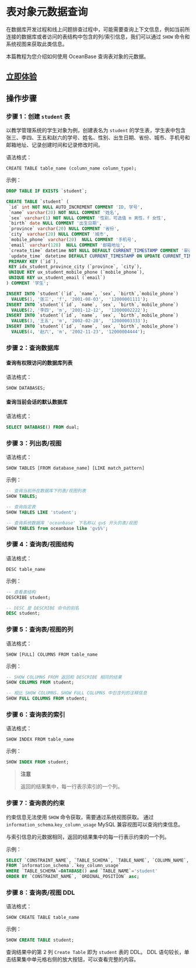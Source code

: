 # 表对象元数据查询

在数据库开发过程和线上问题排查过程中，可能需要查询上下文信息，例如当前所连接的数据库或者访问的表结构中包含的列/索引信息，我们可以通过 `SHOW` 命令和系统视图来获取此类信息。

本篇教程为您介绍如何使用 OceanBase 查询表对象的元数据。

## [立即体验](https://play.oceanbase.com/#/gateway/eyJkYXRhIjp7InR1dG9yaWFsSWQiOiI0LnRhYmxlLW9iamVjdC1tZXRhZGF0YS1xdWVyeS5tZC96aC1DTiJ9LCJhY3Rpb24iOiJvcGVuVHV0b3JpYWwifQ==)

## 操作步骤

### 步骤 1：创建 `student` 表

以教学管理系统的学生对象为例，创建表名为 `student` 的学生表，学生表中包含张三、李四、王五和赵六的学号、姓名、性别、出生日期、省份、城市、手机号和邮箱地址、记录创建时间和记录修改时间。

语法格式：

```text
CREATE TABLE table_name (column_name column_type);
```

示例：

```sql
DROP TABLE IF EXISTS `student`;

CREATE TABLE `student` (
 `id` int NOT NULL AUTO_INCREMENT COMMENT 'ID, 学号',
 `name` varchar(20) NOT NULL COMMENT '姓名',
 `sex` varchar(1) NOT NULL COMMENT '性别，可选值 m 男性，f 女性',
 `birth` date NULL COMMENT '出生日期',
 `province` varchar(20) NULL COMMENT '省份',
 `city` varchar(20) NULL COMMENT '城市',
 `mobile_phone` varchar(20)  NULL COMMENT '手机号',
 `email` varchar(128)  NULL COMMENT '邮箱地址',
 `create_time` datetime NOT NULL DEFAULT CURRENT_TIMESTAMP COMMENT '审计字段，记录创建时间',
 `update_time` datetime DEFAULT CURRENT_TIMESTAMP ON UPDATE CURRENT_TIMESTAMP COMMENT '审计字段，记录修改时间',
 PRIMARY KEY (`id`),
 KEY idx_student_province_city (`province`, `city`),
 UNIQUE KEY ux_student_mobile_phone (`mobile_phone`),
 UNIQUE KEY ux_student_email (`email`)
) COMMENT '学生';

INSERT INTO `student`(`id`, `name`, `sex`, `birth`,`mobile_phone`) 
  VALUES(1, '张三', 'f', '2001-08-03',  '12000001111');
INSERT INTO `student`(`id`, `name`, `sex`, `birth`,`mobile_phone`) 
  VALUES(2, '李四', 'm', '2001-12-12',  '12000002222');
INSERT INTO `student`(`id`, `name`, `sex`, `birth`,`mobile_phone`) 
  VALUES(3, '王五', 'm', '2002-02-28',  '12000003333');  
INSERT INTO `student`(`id`, `name`, `sex`, `birth`,`mobile_phone`) 
  VALUES(4, '赵六', 'm', '2002-11-23', '12000004444');
```

### 步骤 2：查询数据库

#### 查询有权限访问的数据库列表

语法格式：

```sql
SHOW DATABASES;
```

#### 查询当前会话的默认数据库

语法格式：

```sql
SELECT DATABASE() FROM dual;
```

### 步骤 3：列出表/视图

语法格式：

```text
SHOW TABLES [FROM database_name] [LIKE match_pattern]
```

示例：

```sql
-- 查询当前所在数据库下的表/视图列表
SHOW TABLES;

-- 查询指定表
SHOW TABLES LIKE 'student';

-- 查询系统数据库 'oceanbase' 下名称以 gv$ 开头的表/视图
SHOW TABLES from oceanbase like 'gv$%';
```

### 步骤 4：查询表/视图结构

语法格式：

```text
DESC table_name
```

示例：

```sql
-- 查看表结构
DESCRIBE student;

-- DESC 是 DESCRIBE 命令的别名
DESC student;
```

### 步骤 5：查询表/视图的列

语法格式：

```text
SHOW [FULL] COLUMNS FROM table_name
```

示例：

```sql
-- SHOW COLUMNS FROM 返回和 DESCRIBE 相同的结果
SHOW COLUMNS FROM student;

-- 相比 SHOW COLUMNS，SHOW FULL COLUMNS 中包含列的注释信息
SHOW FULL COLUMNS FROM student;
```

### 步骤 6：查询表的索引

语法格式：

```text
SHOW INDEX FROM table_name
```

示例：

```sql
SHOW INDEX FROM student;
```

> **注意**  
>
> 返回的结果集中，每一行表示索引的一个列。

### 步骤 7：查询表的约束

约束信息无法使用 `SHOW` 命令获取，需要通过系统视图获取。
通过 `information_schema`.`key_column_usage`  MySQL 兼容视图可以查询约束信息。

与索引信息的元数据相同，返回的结果集中的每一行表示约束的一个列。

示例：

```sql
SELECT `CONSTRAINT_NAME`, `TABLE_SCHEMA`, `TABLE_NAME`, `COLUMN_NAME`, `ORDINAL_POSITION`
FROM `information_schema`.`key_column_usage`
WHERE `TABLE_SCHEMA`=DATABASE() and `TABLE_NAME`='student'
ORDER BY `CONSTRAINT_NAME`, `ORDINAL_POSITION` asc;
```

### 步骤 8：查询表/视图 DDL

语法格式：

```text
SHOW CREATE TABLE table_name
```

示例：

```sql
SHOW CREATE TABLE student;
```

查询结果中的第 2 列 `Create Table` 即为 `student` 表的 DDL。
DDL 语句较长，单击结果集中单元格右侧的放大按钮，可以查看完整的内容。
